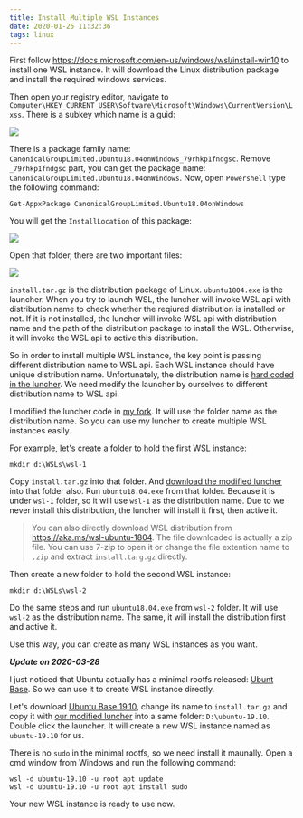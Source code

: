 ```yaml
---
title: Install Multiple WSL Instances
date: 2020-01-25 11:32:36
tags: linux
---
```


First follow https://docs.microsoft.com/en-us/windows/wsl/install-win10 to install one WSL instance.
It will download the Linux distribution package and install the required windows services.

Then open your registry editor, navigate to `Computer\HKEY_CURRENT_USER\Software\Microsoft\Windows\CurrentVersion\Lxss`.
There is a subkey which name is a guid:

![](/images/install-multiple-wsl-instances-1.png)

There is a package family name: `CanonicalGroupLimited.Ubuntu18.04onWindows_79rhkp1fndgsc`. Remove `_79rhkp1fndgsc` part,
you can get the package name: `CanonicalGroupLimited.Ubuntu18.04onWindows`. Now, open `Powershell` type the following command:

    Get-AppxPackage CanonicalGroupLimited.Ubuntu18.04onWindows

You will get the `InstallLocation` of this package:

![](/images/install-multiple-wsl-instances-2.png)

Open that folder, there are two important files:

![](/images/install-multiple-wsl-instances-3.png)

`install.tar.gz` is the distribution package of Linux. `ubuntu1804.exe` is the launcher. When you try to launch WSL, the luncher
will invoke WSL api with distribution name to check whether the reqiured distribution is installed or not. If it is not installed,
the luncher will invoke WSL api with distribution name and the path of the distribution package to install the WSL. Otherwise, it
will invoke the WSL api to active this distribution.

So in order to install multiple WSL instance, the key point is passing different distribution name to WSL api. Each WSL instance
should have unique distribution name. Unfortunately, the distribution name is [hard coded in the luncher](https://github.com/microsoft/WSL-DistroLauncher/blob/1f8551f7e2ea22bba2e6fb02f01e7a5f7fb757f3/DistroLauncher/DistributionInfo.h#L16). We need modify the launcher by ourselves to
different distribution name to WSL api.

I modified the luncher code in [my fork](https://github.com/xieyubo/WSL-DistroLauncher). It will use the folder name as the distribution
name. So you can use my luncher to create multiple WSL instances easily.

For example, let's create a folder to hold the first WSL instance:

    mkdir d:\WSLs\wsl-1

Copy `install.tar.gz` into that folder. And [download the modified luncher](https://github.com/xieyubo/WSL-DistroLauncher/releases/download/10b787c/ubuntu18.04.exe)
into that folder also. Run `ubuntu18.04.exe` from that folder. Because it is under `wsl-1` folder, so it will use `wsl-1` as the
distribution name. Due to we never install this distribution, the luncher will install it first, then active it.

> You can also directly download WSL distribution from https://aka.ms/wsl-ubuntu-1804. The file downloaded is actually
a zip file. You can use 7-zip to open it or change the file extention name to `.zip` and extract `install.targ.gz` directly.

Then create a new folder to hold the second WSL instance:

    mkdir d:\WSLs\wsl-2

Do the same steps and run `ubuntu18.04.exe` from `wsl-2` folder. It will use `wsl-2` as the distribution name. The same, it will
install the distribution first and active it.

Use this way, you can create as many WSL instances as you want.

***Update on 2020-03-28***

I just noticed that Ubuntu actually has a minimal rootfs released: [Ubunt Base](https://wiki.ubuntu.com/Base).
So we can use it to create WSL instance directly.

Let's download [Ubuntu Base 19.10](http://cdimage.ubuntu.com/ubuntu-base/releases/19.10/release/ubuntu-base-19.10-base-amd64.tar.gz.),
change its name to `install.tar.gz` and copy it with [our modified luncher](https://github.com/xieyubo/WSL-DistroLauncher/releases/download/10b787c/ubuntu18.04.exe)
into a same folder: `D:\ubuntu-19.10`. Double click the launcher. It will create a new WSL instance named as `ubuntu-19.10` for us.

There is no `sudo` in the minimal rootfs, so we need install it maunally. Open a cmd window from Windows and run the following command:

    wsl -d ubuntu-19.10 -u root apt update
    wsl -d ubuntu-19.10 -u root apt install sudo

Your new WSL instance is ready to use now.
